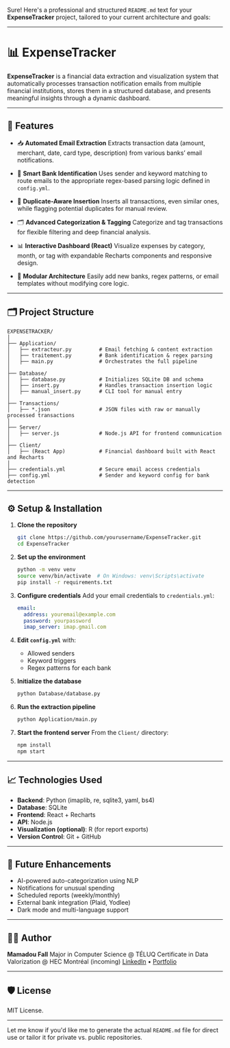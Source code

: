 Sure! Here's a professional and structured `README.md` text for your **ExpenseTracker** project, tailored to your current architecture and goals:

---

# 📊 ExpenseTracker

**ExpenseTracker** is a financial data extraction and visualization system that automatically processes transaction notification emails from multiple financial institutions, stores them in a structured database, and presents meaningful insights through a dynamic dashboard.

---

## 🚀 Features

* 📥 **Automated Email Extraction**
  Extracts transaction data (amount, merchant, date, card type, description) from various banks’ email notifications.

* 🧠 **Smart Bank Identification**
  Uses sender and keyword matching to route emails to the appropriate regex-based parsing logic defined in `config.yml`.

* 🧾 **Duplicate-Aware Insertion**
  Inserts all transactions, even similar ones, while flagging potential duplicates for manual review.

* 🗂 **Advanced Categorization & Tagging**
  Categorize and tag transactions for flexible filtering and deep financial analysis.

* 📊 **Interactive Dashboard (React)**
  Visualize expenses by category, month, or tag with expandable Recharts components and responsive design.

* 🧪 **Modular Architecture**
  Easily add new banks, regex patterns, or email templates without modifying core logic.

---

## 🗂️ Project Structure

```
EXPENSETRACKER/
│
├── Application/
│   ├── extracteur.py         # Email fetching & content extraction
│   ├── traitement.py         # Bank identification & regex parsing
│   ├── main.py               # Orchestrates the full pipeline
│
├── Database/
│   ├── database.py           # Initializes SQLite DB and schema
│   ├── insert.py             # Handles transaction insertion logic
│   ├── manual_insert.py      # CLI tool for manual entry
│
├── Transactions/
│   ├── *.json                # JSON files with raw or manually processed transactions
│
├── Server/
│   ├── server.js             # Node.js API for frontend communication
│
├── Client/
│   ├── (React App)           # Financial dashboard built with React and Recharts
│
├── credentials.yml           # Secure email access credentials
├── config.yml                # Sender and keyword config for bank detection
```

---

## ⚙️ Setup & Installation

1. **Clone the repository**

   ```bash
   git clone https://github.com/yourusername/ExpenseTracker.git
   cd ExpenseTracker
   ```

2. **Set up the environment**

   ```bash
   python -m venv venv
   source venv/bin/activate  # On Windows: venv\Scripts\activate
   pip install -r requirements.txt
   ```

3. **Configure credentials**
   Add your email credentials to `credentials.yml`:

   ```yaml
   email:
     address: youremail@example.com
     password: yourpassword
     imap_server: imap.gmail.com
   ```

4. **Edit `config.yml`** with:

   * Allowed senders
   * Keyword triggers
   * Regex patterns for each bank

5. **Initialize the database**

   ```bash
   python Database/database.py
   ```

6. **Run the extraction pipeline**

   ```bash
   python Application/main.py
   ```

7. **Start the frontend server**
   From the `Client/` directory:

   ```bash
   npm install
   npm start
   ```

---

## 📈 Technologies Used

* **Backend**: Python (imaplib, re, sqlite3, yaml, bs4)
* **Database**: SQLite
* **Frontend**: React + Recharts
* **API**: Node.js
* **Visualization (optional)**: R (for report exports)
* **Version Control**: Git + GitHub

---

## 📌 Future Enhancements

* AI-powered auto-categorization using NLP
* Notifications for unusual spending
* Scheduled reports (weekly/monthly)
* External bank integration (Plaid, Yodlee)
* Dark mode and multi-language support

---

## 👨‍💻 Author

**Mamadou Fall**
Major in Computer Science @ TÉLUQ
Certificate in Data Valorization @ HEC Montréal (incoming)
[LinkedIn](https://linkedin.com/in/yourprofile) • [Portfolio](https://yourportfolio.com)

---

## 🛡️ License

MIT License.


---

Let me know if you'd like me to generate the actual `README.md` file for direct use or tailor it for private vs. public repositories.
